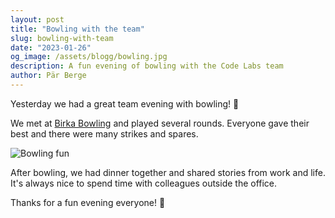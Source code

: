 ```yaml
---
layout: post
title: "Bowling with the team"
slug: bowling-with-team
date: "2023-01-26"
og_image: /assets/blogg/bowling.jpg
description: A fun evening of bowling with the Code Labs team
author: Pär Berge
---
```


Yesterday we had a great team evening with bowling! 🎳

We met at [Birka Bowling](https://birkabowling.se/) and played several rounds.
Everyone gave their best and there were many strikes and spares.

![Bowling fun](/assets/blogg/bowling.jpg)

After bowling, we had dinner together and shared stories from work and life.
It's always nice to spend time with colleagues outside the office.

Thanks for a fun evening everyone! 🙌
